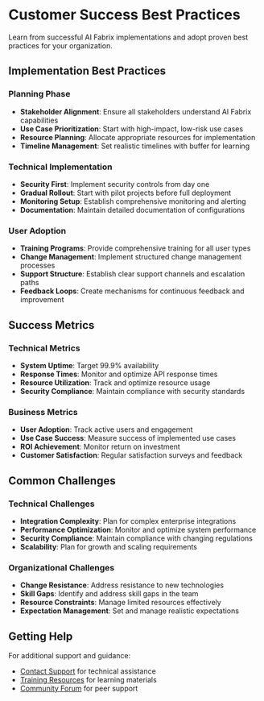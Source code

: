# Customer Success Best Practices

Learn from successful AI Fabrix implementations and adopt proven best practices for your organization.

## Implementation Best Practices

### Planning Phase
- **Stakeholder Alignment**: Ensure all stakeholders understand AI Fabrix capabilities
- **Use Case Prioritization**: Start with high-impact, low-risk use cases
- **Resource Planning**: Allocate appropriate resources for implementation
- **Timeline Management**: Set realistic timelines with buffer for learning

### Technical Implementation
- **Security First**: Implement security controls from day one
- **Gradual Rollout**: Start with pilot projects before full deployment
- **Monitoring Setup**: Establish comprehensive monitoring and alerting
- **Documentation**: Maintain detailed documentation of configurations

### User Adoption
- **Training Programs**: Provide comprehensive training for all user types
- **Change Management**: Implement structured change management processes
- **Support Structure**: Establish clear support channels and escalation paths
- **Feedback Loops**: Create mechanisms for continuous feedback and improvement

## Success Metrics

### Technical Metrics
- **System Uptime**: Target 99.9% availability
- **Response Times**: Monitor and optimize API response times
- **Resource Utilization**: Track and optimize resource usage
- **Security Compliance**: Maintain compliance with security standards

### Business Metrics
- **User Adoption**: Track active users and engagement
- **Use Case Success**: Measure success of implemented use cases
- **ROI Achievement**: Monitor return on investment
- **Customer Satisfaction**: Regular satisfaction surveys and feedback

## Common Challenges

### Technical Challenges
- **Integration Complexity**: Plan for complex enterprise integrations
- **Performance Optimization**: Monitor and optimize system performance
- **Security Compliance**: Maintain compliance with changing regulations
- **Scalability**: Plan for growth and scaling requirements

### Organizational Challenges
- **Change Resistance**: Address resistance to new technologies
- **Skill Gaps**: Identify and address skill gaps in the team
- **Resource Constraints**: Manage limited resources effectively
- **Expectation Management**: Set and manage realistic expectations

## Getting Help

For additional support and guidance:
- [Contact Support](../resources/support.md) for technical assistance
- [Training Resources](../resources/training.md) for learning materials
- [Community Forum](../resources/community.md) for peer support


